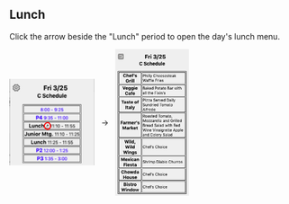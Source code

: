 ## Lunch
Click the arrow beside the "Lunch" period to open the day's lunch menu.

<img src="docs/user-manual/img/lunch/pre-lunch.png" style="vertical-align: middle;" length="30%" width="30%">
<span style="vertical-align: middle;">&#160;&#160;→&#160;&#160;</span>
<img src="docs/user-manual/img/lunch/lunch.png" style="vertical-align: middle;" length="26%" width="26%">